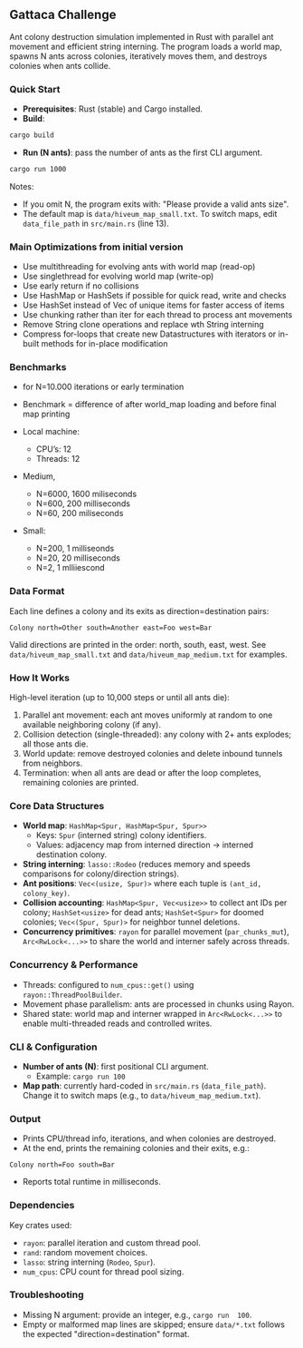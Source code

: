 ## Gattaca Challenge

Ant colony destruction simulation implemented in Rust with parallel ant movement and efficient string interning. The program loads a world map, spawns N ants across colonies, iteratively moves them, and destroys colonies when ants collide.

### Quick Start

- **Prerequisites**: Rust (stable) and Cargo installed.
- **Build**:

```bash
cargo build
```

- **Run (N ants)**: pass the number of ants as the first CLI argument.

```bash
cargo run 1000
```

Notes:

- If you omit N, the program exits with: "Please provide a valid ants size".
- The default map is `data/hiveum_map_small.txt`. To switch maps, edit `data_file_path` in `src/main.rs` (line 13).
### Main Optimizations from initial version

- Use multithreading for evolving ants with world map (read-op)
- Use singlethread for evolving world map (write-op)
- Use early return if no collisions
- Use HashMap or HashSets if possible for quick read, write and checks
- Use HashSet instead of Vec of unique items for faster access of items
- Use chunking rather than iter for each thread to process ant movements
- Remove String clone operations and replace wth String interning
- Compress for-loops that create new Datastructures with iterators or in-built methods for in-place modification

### Benchmarks
- for N=10.000 iterations or early termination
- Benchmark = difference of after world_map loading and before final map printing
- Local machine:
  - CPU’s: 12
  - Threads: 12

- Medium,
  - N=6000, 1600 miliseconds
  - N=600, 200 milliseconds
  - N=60, 200 miliseconds

- Small:
  - N=200, 1 milliseonds
  - N=20, 20 milliseconds
  - N=2, 1 mlliiescond



### Data Format

Each line defines a colony and its exits as direction=destination pairs:

```text
Colony north=Other south=Another east=Foo west=Bar
```

Valid directions are printed in the order: north, south, east, west. See `data/hiveum_map_small.txt` and `data/hiveum_map_medium.txt` for examples.

### How It Works

High-level iteration (up to 10,000 steps or until all ants die):

1. Parallel ant movement: each ant moves uniformly at random to one available neighboring colony (if any).
2. Collision detection (single-threaded): any colony with 2+ ants explodes; all those ants die.
3. World update: remove destroyed colonies and delete inbound tunnels from neighbors.
4. Termination: when all ants are dead or after the loop completes, remaining colonies are printed.

### Core Data Structures

- **World map**: `HashMap<Spur, HashMap<Spur, Spur>>`
  - Keys: `Spur` (interned string) colony identifiers.
  - Values: adjacency map from interned direction → interned destination colony.
- **String interning**: `lasso::Rodeo` (reduces memory and speeds comparisons for colony/direction strings).
- **Ant positions**: `Vec<(usize, Spur)>` where each tuple is `(ant_id, colony_key)`.
- **Collision accounting**: `HashMap<Spur, Vec<usize>>` to collect ant IDs per colony; `HashSet<usize>` for dead ants; `HashSet<Spur>` for doomed colonies; `Vec<(Spur, Spur)>` for neighbor tunnel deletions.
- **Concurrency primitives**: `rayon` for parallel movement (`par_chunks_mut`), `Arc<RwLock<...>>` to share the world and interner safely across threads.

### Concurrency & Performance

- Threads: configured to `num_cpus::get()` using `rayon::ThreadPoolBuilder`.
- Movement phase parallelism: ants are processed in chunks using Rayon.
- Shared state: world map and interner wrapped in `Arc<RwLock<...>>` to enable multi-threaded reads and controlled writes.

### CLI & Configuration

- **Number of ants (N)**: first positional CLI argument.
  - Example: `cargo run 100`
- **Map path**: currently hard-coded in `src/main.rs` (`data_file_path`). Change it to switch maps (e.g., to `data/hiveum_map_medium.txt`).

### Output

- Prints CPU/thread info, iterations, and when colonies are destroyed.
- At the end, prints the remaining colonies and their exits, e.g.:

```text
Colony north=Foo south=Bar
```

- Reports total runtime in milliseconds.

### Dependencies

Key crates used:

- `rayon`: parallel iteration and custom thread pool.
- `rand`: random movement choices.
- `lasso`: string interning (`Rodeo`, `Spur`).
- `num_cpus`: CPU count for thread pool sizing.

### Troubleshooting

- Missing N argument: provide an integer, e.g., `cargo run  100`.
- Empty or malformed map lines are skipped; ensure `data/*.txt` follows the expected "direction=destination" format.
